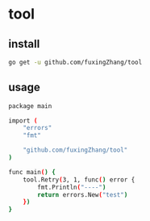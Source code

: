 # tool

## install 

```bash
go get -u github.com/fuxingZhang/tool
```

## usage  

```bash
package main

import (
	"errors"
	"fmt"

	"github.com/fuxingZhang/tool"
)

func main() {
	tool.Retry(3, 1, func() error {
		fmt.Println("----")
		return errors.New("test")
	})
}
```